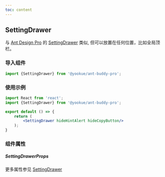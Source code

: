 ```yaml
---
toc: content
---
```


## SettingDrawer

与 [Ant Design Pro](https://pro.ant.design/) 的 [SettingDrawer](https://github.com/ant-design/pro-components/blob/v1/packages/layout/src/components/SettingDrawer/index.tsx) 类似, 但可以放置在任何位置，比如全局顶栏。

### 导入组件

```jsx | pure
import {SettingDrawer} from '@yookue/ant-buddy-pro';
```

### 使用示例

```jsx
import React from 'react';
import {SettingDrawer} from '@yookue/ant-buddy-pro';

export default () => {
    return (
        <SettingDrawer hideHintAlert hideCopyButton/>
    );
}
```

### 组件属性

##### SettingDrawerProps

<API src="@/layout/SettingDrawer/index.tsx" hideTitle></API>

更多属性参见 [SettingDrawer](https://github.com/ant-design/pro-components/blob/v1/packages/layout/src/components/SettingDrawer/index.tsx)
